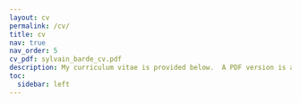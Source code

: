```yaml
---
layout: cv
permalink: /cv/
title: cv
nav: true
nav_order: 5
cv_pdf: sylvain_barde_cv.pdf
description: My curriculum vitae is provided below.  A PDF version is available for download
toc:
  sidebar: left
---
```

